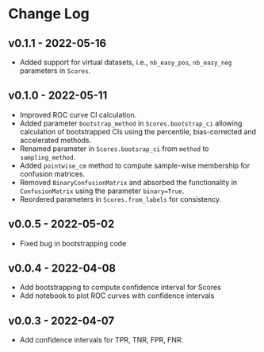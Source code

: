 # Change Log

## v0.1.1 - 2022-05-16

- Added support for virtual datasets, i.e., `nb_easy_pos`, `nb_easy_neg` parameters
  in `Scores`.

## v0.1.0 - 2022-05-11

- Improved ROC curve CI calculation.
- Added parameter `bootstrap_method` in `Scores.bootstrap_ci` allowing calculation
  of bootstrapped CIs using the percentile, bias-corrected and accelerated methods.
- Renamed parameter in `Scores.bootsrap_ci` from `method` to `sampling_method`.
- Added `pointwise_cm` method to compute sample-wise membership for confusion matrices.
- Removed `BinaryConfusionMatrix` and absorbed the functionality in `ConfusionMatrix` 
  using the parameter `binary=True`.
- Reordered parameters in `Scores.from_labels` for consistency.

## v0.0.5 - 2022-05-02

- Fixed bug in bootstrapping code

## v0.0.4 - 2022-04-08

- Add bootstrapping to compute confidence interval for Scores
- Add notebook to plot ROC curves with confidence intervals

## v0.0.3 - 2022-04-07

- Add confidence intervals for TPR, TNR, FPR, FNR.

